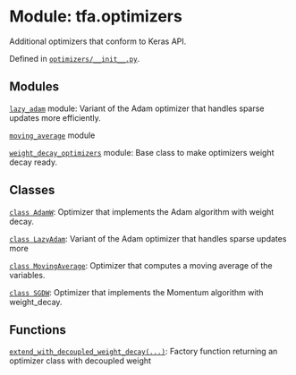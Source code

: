 <div itemscope itemtype="http://developers.google.com/ReferenceObject">
<meta itemprop="name" content="tfa.optimizers" />
<meta itemprop="path" content="Stable" />
</div>

# Module: tfa.optimizers

Additional optimizers that conform to Keras API.



Defined in [`optimizers/__init__.py`](https://github.com/tensorflow/addons/tree/0.4-release/tensorflow_addons/optimizers/__init__.py).

<!-- Placeholder for "Used in" -->


## Modules

[`lazy_adam`](../tfa/optimizers/lazy_adam.md) module: Variant of the Adam optimizer that handles sparse updates more efficiently.

[`moving_average`](../tfa/optimizers/moving_average.md) module

[`weight_decay_optimizers`](../tfa/optimizers/weight_decay_optimizers.md) module: Base class to make optimizers weight decay ready.

## Classes

[`class AdamW`](../tfa/optimizers/AdamW.md): Optimizer that implements the Adam algorithm with weight decay.

[`class LazyAdam`](../tfa/optimizers/LazyAdam.md): Variant of the Adam optimizer that handles sparse updates more

[`class MovingAverage`](../tfa/optimizers/MovingAverage.md): Optimizer that computes a moving average of the variables.

[`class SGDW`](../tfa/optimizers/SGDW.md): Optimizer that implements the Momentum algorithm with weight_decay.

## Functions

[`extend_with_decoupled_weight_decay(...)`](../tfa/optimizers/extend_with_decoupled_weight_decay.md): Factory function returning an optimizer class with decoupled weight

